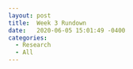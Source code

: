 ```yaml
---
layout: post
title:  Week 3 Rundown
date:   2020-06-05 15:01:49 -0400
categories:
  - Research
  - All
---
```

